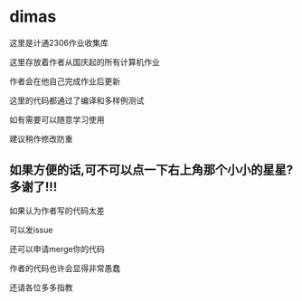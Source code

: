 # dimas
 这里是计通2306作业收集库

 这里存放着作者从国庆起的所有计算机作业

 作者会在他自己完成作业后更新

 这里的代码都通过了编译和多样例测试

 如有需要可以随意学习使用

 建议稍作修改防重

## 如果方便的话,可不可以点一下右上角那个小小的星星?多谢了!!!

 如果认为作者写的代码太差

 可以发issue

 还可以申请merge你的代码

 作者的代码也许会显得非常愚蠢

 还请各位多多指教